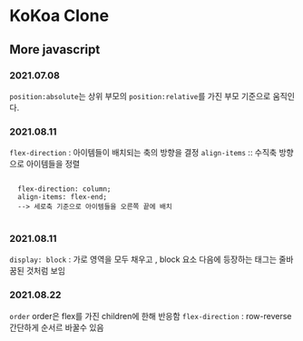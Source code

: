 # KoKoa Clone

## **More javascript**

### 2021.07.08

`position:absolute`는 상위 부모의 `position:relative`를 가진 부모 기준으로 움직인다.

### 2021.08.11

`flex-direction` : 아이템들이 배치되는 축의 방향을 결정 `align-items` :: 수직축 방향으로 아이템들을 정렬

<pre>
<code>
  flex-direction: column;
  align-items: flex-end;
  --> 세로축 기준으로 아이템들을 오른쪽 끝에 배치
</code>
</pre>

### 2021.08.11

`display: block` : 가로 영역을 모두 채우고 , block 요소 다음에 등장하는 태그는 줄바꿈된 것처럼 보임

### 2021.08.22

`order` order은 flex를 가진 children에 한해 반응함
`flex-direction` : row-reverse 간단하게 순서르 바꿀수 있음
